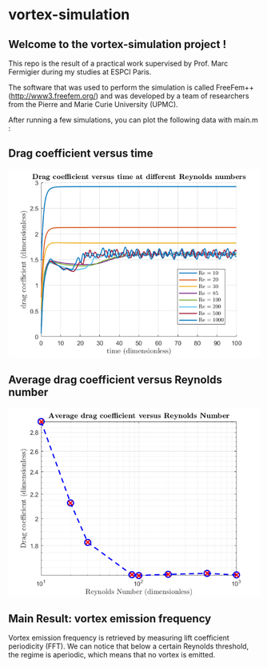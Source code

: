 # vortex-simulation

## Welcome to the vortex-simulation project !

This repo is the result of a practical work supervised by Prof. Marc Fermigier during my studies at ESPCI Paris.

The software that was used to perform the simulation is called FreeFem++ (http://www3.freefem.org/) and was developed by a team of researchers from the Pierre and Marie Curie University (UPMC).

After running a few simulations, you can plot the following data with main.m : 

## Drag coefficient versus time 
![alt text](img/drag_coef_vs_time_3.png)

## Average drag coefficient versus Reynolds number
![alt text](img/avg_drag_coef.png)

## Main Result: vortex emission frequency

Vortex emission frequency is retrieved by measuring lift coefficient periodicity (FFT). 
We can notice that below a certain Reynolds threshold, the regime is aperiodic, which means that no vortex is emitted.
